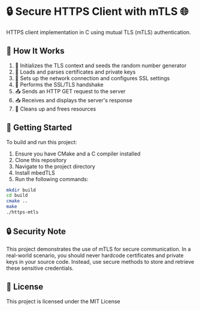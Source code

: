 # 🔒 Secure HTTPS Client with mTLS 🌐

HTTPS client implementation in C using mutual TLS (mTLS) authentication.

## 🔧 How It Works

1. 🌱 Initializes the TLS context and seeds the random number generator
2. 📜 Loads and parses certificates and private keys
3. 🔌 Sets up the network connection and configures SSL settings
4. 🤝 Performs the SSL/TLS handshake
5. 📤 Sends an HTTP GET request to the server
6. 📥 Receives and displays the server's response
7. 🧹 Cleans up and frees resources

## 🚦 Getting Started

To build and run this project:

1. Ensure you have CMake and a C compiler installed
2. Clone this repository
3. Navigate to the project directory
4. Install mbedTLS
5. Run the following commands:

```bash
mkdir build
cd build
cmake ..
make
./https-mtls
```

## 🔒 Security Note

This project demonstrates the use of mTLS for secure communication. In a real-world scenario, you should never hardcode certificates and private keys in your source code. Instead, use secure methods to store and retrieve these sensitive credentials.

## 📝 License

This project is licensed under the MIT License